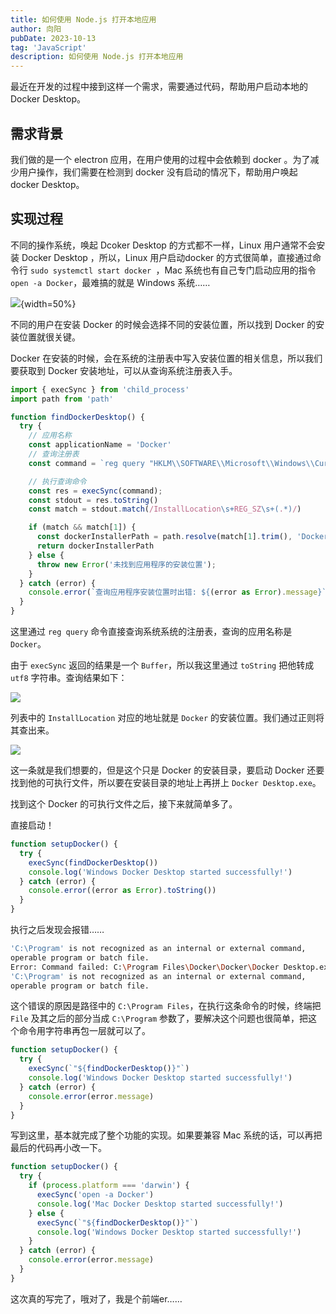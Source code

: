 ```yaml
---
title: 如何使用 Node.js 打开本地应用
author: 向阳
pubDate: 2023-10-13
tag: 'JavaScript'
description: 如何使用 Node.js 打开本地应用
---
```


最近在开发的过程中接到这样一个需求，需要通过代码，帮助用户启动本地的 Docker Desktop。

## 需求背景

我们做的是一个 electron 应用，在用户使用的过程中会依赖到 docker 。为了减少用户操作，我们需要在检测到 docker 没有启动的情况下，帮助用户唤起docker Desktop。

## 实现过程

不同的操作系统，唤起 Dcoker Desktop 的方式都不一样，Linux 用户通常不会安装 Docker Desktop ，所以，Linux 用户启动docker 的方式很简单，直接通过命令行 `sudo systemctl start docker
`，Mac 系统也有自己专门启动应用的指令 `open -a Docker`，最难搞的就是 Windows 系统……

![](https://files.mdnice.com/user/17954/2fa9b59c-fa83-4ec9-be32-23b029e00933.png){width=50%}


不同的用户在安装 Docker 的时候会选择不同的安装位置，所以找到 Docker 的安装位置就很关键。

Docker 在安装的时候，会在系统的注册表中写入安装位置的相关信息，所以我们要获取到 Docker 安装地址，可以从查询系统注册表入手。

```javascript
import { execSync } from 'child_process'
import path from 'path'

function findDockerDesktop() {
  try {
    // 应用名称
    const applicationName = 'Docker'
    // 查询注册表
    const command = `reg query "HKLM\\SOFTWARE\\Microsoft\\Windows\\CurrentVersion\\Uninstall" /s /f "${applicationName}"`;

    // 执行查询命令
    const res = execSync(command);
    const stdout = res.toString()
    const match = stdout.match(/InstallLocation\s+REG_SZ\s+(.*)/)

    if (match && match[1]) {
      const dockerInstallerPath = path.resolve(match[1].trim(), 'Docker Desktop.exe')
      return dockerInstallerPath
    } else {
      throw new Error('未找到应用程序的安装位置');
    }
  } catch (error) {
    console.error(`查询应用程序安装位置时出错: ${(error as Error).message}`);
  }
}
```

这里通过 `reg query` 命令直接查询系统系统的注册表，查询的应用名称是 `Docker`。

由于 `execSync` 返回的结果是一个 `Buffer`，所以我这里通过 `toString` 把他转成 `utf8` 字符串。查询结果如下：

![](/images/nodejs/openLocationApplication/queryStdout.png)

列表中的 `InstallLocation` 对应的地址就是 `Docker` 的安装位置。我们通过正则将其查出来。

![](/images/nodejs/openLocationApplication/dockerPath.png)

这一条就是我们想要的，但是这个只是 Docker 的安装目录，要启动 Docker 还要找到他的可执行文件，所以要在安装目录的地址上再拼上 `Docker Desktop.exe`。

找到这个 Docker 的可执行文件之后，接下来就简单多了。

直接启动！

```javascript
function setupDocker() {
  try {
    execSync(findDockerDesktop())
    console.log('Windows Docker Desktop started successfully!')
  } catch (error) {
    console.error((error as Error).toString())
  }
}
```

执行之后发现会报错……

```bash
'C:\Program' is not recognized as an internal or external command,
operable program or batch file.
Error: Command failed: C:\Program Files\Docker\Docker\Docker Desktop.exe
'C:\Program' is not recognized as an internal or external command,      
operable program or batch file.
```

这个错误的原因是路径中的 `C:\Program Files`，在执行这条命令的时候，终端把 `File` 及其之后的部分当成 `C:\Program` 参数了，要解决这个问题也很简单，把这个命令用字符串再包一层就可以了。

```javascript
function setupDocker() {
  try {
    execSync(`"${findDockerDesktop()}"`)
    console.log('Windows Docker Desktop started successfully!')
  } catch (error) {
    console.error(error.message)
  }
}
```

写到这里，基本就完成了整个功能的实现。如果要兼容 Mac 系统的话，可以再把最后的代码再小改一下。

```javascript
function setupDocker() {
  try {
    if (process.platform === 'darwin') {
      execSync('open -a Docker')
      console.log('Mac Docker Desktop started successfully!')
    } else {
      execSync(`"${findDockerDesktop()}"`)
      console.log('Windows Docker Desktop started successfully!')
    }
  } catch (error) {
    console.error(error.message)
  }
}
```

这次真的写完了，哦对了，我是个前端er……

